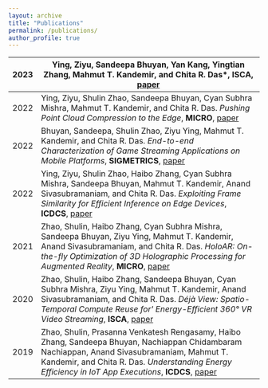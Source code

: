 ```yaml
---
layout: archive
title: "Publications"
permalink: /publications/
author_profile: true
---
```


<script type="text/javascript" src="https://d1bxh8uas1mnw7.cloudfront.net/assets/embed.js"></script>


|2023| Ying, Ziyu, Sandeepa Bhuyan, Yan Kang, Yingtian Zhang, Mahmut T. Kandemir, and Chita R. Das*, **ISCA**, [paper](https://dl.acm.org/doi/10.1145/3579371.3589113)|
|-|-|
|2022| Ying, Ziyu, Shulin Zhao, Sandeepa Bhuyan, Cyan Subhra Mishra, Mahmut T. Kandemir, and Chita R. Das. *Pushing Point Cloud Compression to the Edge*, **MICRO**, [paper](https://ieeexplore.ieee.org/document/9923794)|
|2022| Bhuyan, Sandeepa, Shulin Zhao, Ziyu Ying, Mahmut T. Kandemir, and Chita R. Das. *End-to-end Characterization of Game Streaming Applications on Mobile Platforms*, **SIGMETRICS**, [paper](https://dl.acm.org/doi/10.1145/3508030)|
|2022| Ying, Ziyu, Shulin Zhao, Haibo Zhang, Cyan Subhra Mishra, Sandeepa Bhuyan, Mahmut T. Kandemir, Anand Sivasubramaniam, and Chita R. Das. *Exploiting Frame Similarity for Efficient Inference on Edge Devices*, **ICDCS**, [paper](https://ieeexplore.ieee.org/document/9912209)|
|2021| Zhao, Shulin, Haibo Zhang, Cyan Subhra Mishra, Sandeepa Bhuyan, Ziyu Ying, Mahmut T. Kandemir, Anand Sivasubramaniam, and Chita R. Das. *HoloAR: On-the-fly Optimization of 3D Holographic Processing for Augmented Reality*, **MICRO**, [paper](https://dl.acm.org/doi/10.1145/3466752.3480056)|
|2020| Zhao, Shulin, Haibo Zhang, Sandeepa Bhuyan, Cyan Subhra Mishra, Ziyu Ying, Mahmut T. Kandemir, Anand Sivasubramaniam, and Chita R. Das. *Déjà View: Spatio-Temporal Compute Reuse for' Energy-Efficient 360° VR Video Streaming*, **ISCA**, [paper](https://ieeexplore.ieee.org/document/9138937)|
|2019| Zhao, Shulin, Prasanna Venkatesh Rengasamy, Haibo Zhang, Sandeepa Bhuyan, Nachiappan Chidambaram Nachiappan, Anand Sivasubramaniam, Mahmut T. Kandemir, and Chita R. Das. *Understanding Energy Efficiency in IoT App Executions*, **ICDCS**, [paper](https://ieeexplore.ieee.org/document/8885095)|



